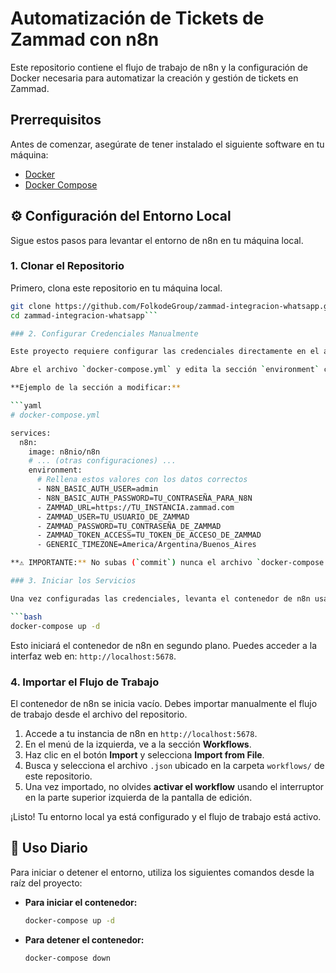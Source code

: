 # Automatización de Tickets de Zammad con n8n

Este repositorio contiene el flujo de trabajo de n8n y la configuración de Docker necesaria para automatizar la creación y gestión de tickets en Zammad.

## Prerrequisitos

Antes de comenzar, asegúrate de tener instalado el siguiente software en tu máquina:

*   [Docker](https://docs.docker.com/get-docker/)
*   [Docker Compose](https://docs.docker.com/compose/install/)

## ⚙️ Configuración del Entorno Local

Sigue estos pasos para levantar el entorno de n8n en tu máquina local.

### 1. Clonar el Repositorio

Primero, clona este repositorio en tu máquina local.

```bash
git clone https://github.com/FolkodeGroup/zammad-integracion-whatsapp.git
cd zammad-integracion-whatsapp```

### 2. Configurar Credenciales Manualmente

Este proyecto requiere configurar las credenciales directamente en el archivo `docker-compose.yml`.

Abre el archivo `docker-compose.yml` y edita la sección `environment` con las credenciales correspondientes.

**Ejemplo de la sección a modificar:**

```yaml
# docker-compose.yml

services:
  n8n:
    image: n8nio/n8n
    # ... (otras configuraciones) ...
    environment:
      # Rellena estos valores con los datos correctos
      - N8N_BASIC_AUTH_USER=admin
      - N8N_BASIC_AUTH_PASSWORD=TU_CONTRASEÑA_PARA_N8N
      - ZAMMAD_URL=https://TU_INSTANCIA.zammad.com
      - ZAMMAD_USER=TU_USUARIO_DE_ZAMMAD
      - ZAMMAD_PASSWORD=TU_CONTRASEÑA_DE_ZAMMAD
      - ZAMMAD_TOKEN_ACCESS=TU_TOKEN_DE_ACCESO_DE_ZAMMAD
      - GENERIC_TIMEZONE=America/Argentina/Buenos_Aires

**⚠️ IMPORTANTE:** No subas (`commit`) nunca el archivo `docker-compose.yml` con tus credenciales. Este archivo debe permanecer configurado únicamente en tu entorno local.

### 3. Iniciar los Servicios

Una vez configuradas las credenciales, levanta el contenedor de n8n usando Docker Compose.

```bash
docker-compose up -d
```

Esto iniciará el contenedor de n8n en segundo plano. Puedes acceder a la interfaz web en: `http://localhost:5678`.

### 4. Importar el Flujo de Trabajo

El contenedor de n8n se inicia vacío. Debes importar manualmente el flujo de trabajo desde el archivo del repositorio.

1.  Accede a tu instancia de n8n en `http://localhost:5678`.
2.  En el menú de la izquierda, ve a la sección **Workflows**.
3.  Haz clic en el botón **Import** y selecciona **Import from File**.
4.  Busca y selecciona el archivo `.json` ubicado en la carpeta `workflows/` de este repositorio.
5.  Una vez importado, no olvides **activar el workflow** usando el interruptor en la parte superior izquierda de la pantalla de edición.

¡Listo! Tu entorno local ya está configurado y el flujo de trabajo está activo.

## 🚀 Uso Diario

Para iniciar o detener el entorno, utiliza los siguientes comandos desde la raíz del proyecto:

*   **Para iniciar el contenedor:**
    ```bash
    docker-compose up -d
    ```

*   **Para detener el contenedor:**
    ```bash
    docker-compose down
    ```